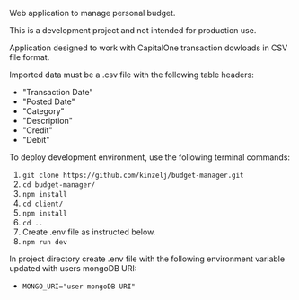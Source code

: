 Web application to manage personal budget.

This is a development project and not intended for production use. 

Application designed to work with CapitalOne transaction dowloads in CSV file format.

Imported data must be a .csv file with the following table headers:
- "Transaction Date"
- "Posted Date"
- "Category"
- "Description"
- "Credit"
- "Debit" 

To deploy development environment, use the following terminal commands:
1. `git clone https://github.com/kinzelj/budget-manager.git`
2. `cd budget-manager/`
3. `npm install`
4. `cd client/`
5. `npm install`
6. `cd ..`
8. Create .env file as instructed below.
7. `npm run dev`

In project directory create .env file with the following environment variable updated with users mongoDB URI:
- `MONGO_URI="user mongoDB URI"`
                                                      